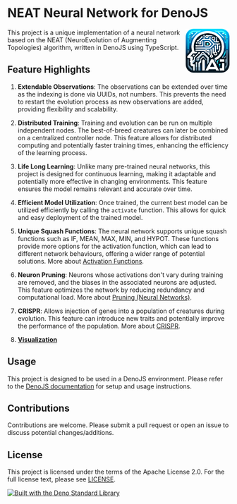 # NEAT Neural Network for DenoJS

<p align="left">
  <img width="100" height="100" src="www/logo.png" align="right">
This project is a unique implementation of a neural network based on the NEAT (NeuroEvolution of Augmenting Topologies) algorithm, written in DenoJS using TypeScript.
</p>

## Feature Highlights

1. **Extendable Observations**: The observations can be extended over time as the indexing is done via UUIDs, not numbers. This prevents the need to restart the evolution process as new observations are added, providing flexibility and scalability.

2. **Distributed Training**: Training and evolution can be run on multiple independent nodes. The best-of-breed creatures can later be combined on a centralized controller node. This feature allows for distributed computing and potentially faster training times, enhancing the efficiency of the learning process.

3. **Life Long Learning**: Unlike many pre-trained neural networks, this project is designed for continuous learning, making it adaptable and potentially more effective in changing environments. This feature ensures the model remains relevant and accurate over time.

4. **Efficient Model Utilization**: Once trained, the current best model can be utilized efficiently by calling the `activate` function. This allows for quick and easy deployment of the trained model.

5. **Unique Squash Functions**: The neural network supports unique squash functions such as IF, MEAN, MAX, MIN, and HYPOT. These functions provide more options for the activation function, which can lead to different network behaviours, offering a wider range of potential solutions. More about [Activation Functions](https://en.wikipedia.org/wiki/Activation_function).

6. **Neuron Pruning**: Neurons whose activations don't vary during training are removed, and the biases in the associated neurons are adjusted. This feature optimizes the network by reducing redundancy and computational load. More about [Pruning (Neural Networks)](https://en.wikipedia.org/wiki/Pruning_(neural_networks)).

7. **CRISPR**: Allows injection of genes into a population of creatures during evolution. This feature can introduce new traits and potentially improve the performance of the population. More about [CRISPR](https://en.wikipedia.org/wiki/CRISPR).

8. **[Visualization](https://stsoftwareau.github.io/NEAT-AI/visualize.html)**

## Usage

This project is designed to be used in a DenoJS environment. Please refer to the [DenoJS documentation](https://deno.land/manual) for setup and usage instructions.

## Contributions

Contributions are welcome. Please submit a pull request or open an issue to discuss potential changes/additions.

## License

This project is licensed under the terms of the Apache License 2.0. For the full license text, please see [LICENSE](./LICENSE).

[![Built with the Deno Standard Library](https://raw.githubusercontent.com/denoland/deno_std/main/badge.svg)](https://deno.land/std)
